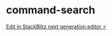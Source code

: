 # command-search

[Edit in StackBlitz next generation editor ⚡️](https://stackblitz.com/~/github.com/Paramesh98/command-search)
